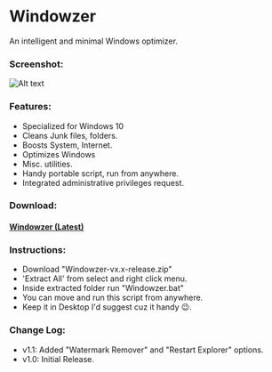 # Windowzer
An intelligent and minimal Windows optimizer.

### Screenshot:
![Alt text](/../screenshots/windowzer_pic1.png?raw=true)

### Features:
* Specialized for Windows 10
* Cleans Junk files, folders.
* Boosts System, Internet.
* Optimizes Windows
* Misc. utilities.
* Handy portable script, run from anywhere.
* Integrated administrative privileges request.

### Download:
#### [Windowzer (Latest)](https://github.com/metaspook/Windowzer/releases/download/v1.0/Windowzer-v1.1-release.zip)

### Instructions:
* Download "Windowzer-vx.x-release.zip"
* 'Extract All' from select and right click menu.
* Inside extracted folder run "Windowzer.bat"
* You can move and run this script from anywhere.
* Keep it in Desktop I'd suggest cuz it handy 😉.

### Change Log:
* v1.1: Added "Watermark Remover" and "Restart Explorer" options.
* v1.0: Initial Release.
